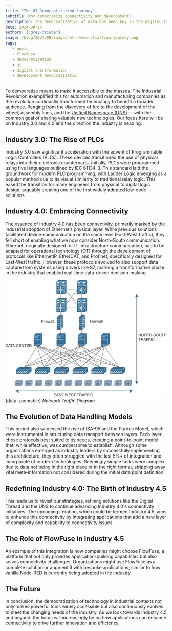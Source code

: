 ```yaml
---
title: "The OT Democratization Journey"
subtitle: Why democratize connectivity and development?
description: The democratization of data has been key in the digital transformation journey and the next step is to make that data valuable to everyone.
date: 2024-08-14
authors: ["grey-dziuba"]
image: /blog/2024/08/images/ot-democratization-journey.png
tags:
   - posts
   - flowfuse
   - democratization
   - ot
   - digital transformation
   - development democratization
---
```


To democratize means to make it accessible to the masses. The Industrial Revolution exemplified this for automation and manufacturing companies as the revolution continually transformed technology to benefit a broader audience. Ranging from the discovery of fire to the development of the wheel, assembly lines, and the [Unified Namespace (UNS)](/unified-namespace/) — with the common goal of sharing valuable new technologies. Our focus here will be on Industry 3.0 and 4.0 and the direction the industry is heading.

<!--more-->

## Industry 3.0: The Rise of PLCs

Industry 3.0 saw significant acceleration with the advent of Programmable Logic Controllers (PLCs). These devices transitioned the use of physical relays into their electronic counterparts. Initially, PLCs were programmed using five languages outlined by IEC 61134-3. This standard laid the groundwork for modern PLC programming, with Ladder Logic emerging as a popular method due to its visual similarity to traditional relay logic. This eased the transition for many engineers from physical to digital logic design, arguably creating one of the first widely adopted low-code solutions.


## Industry 4.0: Embracing Connectivity

The essence of Industry 4.0 has been connectivity, primarily marked by the industrial adoption of Ethernet’s physical layer. While previous solutions facilitated device communication on the same level (East-West traffic), they fell short of enabling what we now consider North-South communication. Ethernet, originally designed for IT infrastructure communication, had to be adapted for operational technology (OT) through the development of protocols like EthernetIP, EtherCAT, and Profinet, specifically designed for East-West traffic. However, these protocols evolved to also support data capture from systems using drivers like S7, marking a transformative phase in the industry that enabled real-time data-driven decision-making.

!["Network Visualization of East-West vs North-South traffic"](./images/traffic-flow-diagram.png "Network Visualization of East-West vs North-South traffic"){data-zoomable}
_Network Traffic Diagram_

## The Evolution of Data Handling Models

This period also witnessed the rise of ISA-95 and the Purdue Model, which were instrumental in structuring data transport between layers. Each layer chose protocols best suited to its needs, creating a point-to-point model that, while effective, was cumbersome to establish. Although some organizations emerged as industry leaders by successfully implementing this architecture, they often struggled with the last 5%+ of integration and incorporate of modern technologies. Seemingly simple tasks were complex due to data not being in the right place or in the right format, stripping away vital meta-information not considered during the initial data point definition.


## Redefining Industry 4.0: The Birth of Industry 4.5

This leads us to revisit our strategies, refining solutions like the Digital Thread and the UNS to continue advancing Industry 4.0's connectivity initiatives. The upcoming iteration, which could be termed Industry 4.5, aims to enhance this connectivity by integrating applications that add a new layer of complexity and capability to connectivity issues.


## The Role of FlowFuse in Industry 4.5

An example of this integration is how companies might choose FlowFuse, a platform that not only provides application-building capabilities but also solves connectivity challenges. Organizations might use FlowFuse as a complete solution or augment it with bespoke applications, similar to how vanilla Node-RED is currently being adopted in the industry.

## The Future

In conclusion, the democratization of technology in industrial contexts not only makes powerful tools widely accessible but also continuously evolves to meet the changing needs of the industry. As we look towards Industry 4.5 and beyond, the focus will increasingly be on how applications can enhance connectivity to drive further innovation and efficiency.